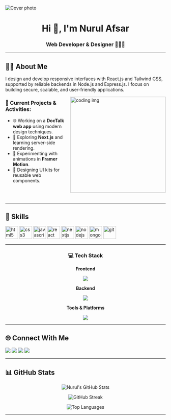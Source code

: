 <!-- Banner -->
![Cover photo](https://github.com/user-attachments/assets/f14ce6b5-5c36-4231-8543-b3bf76b210ed)

<h1 align="center">Hi 👋, I'm Nurul Afsar</h1>
<h3 align="center">Web Developer & Designer 👨‍💻🎨</h3>

---

## 🧑‍💻 About Me

I design and develop responsive interfaces with React.js and Tailwind CSS, supported by reliable backends in Node.js and Express.js. I focus on building secure, scalable, and user-friendly applications.

<img align="right" alt="coding img" width="300" src="https://github.com/user-attachments/assets/9a0501f6-8a05-4ac7-ae94-0ae91135c9c9">



### 🔭 Current Projects & Activities:
- 🌐 Working on a **DocTalk web app** using modern design techniques.
- 🚀 Exploring **Next.js** and learning server-side rendering.
- 🧪 Experimenting with animations in **Framer Motion**.
- 🎨 Designing UI kits for reusable web components.

<br/> <br/>

---

## 💼 Skills

<p align="left">
  <img src="https://cdn.jsdelivr.net/gh/devicons/devicon/icons/html5/html5-original.svg" alt="html5" width="40" height="40"/>
  <img src="https://cdn.jsdelivr.net/gh/devicons/devicon/icons/css3/css3-original.svg" alt="css3" width="40" height="40"/>
  <img src="https://cdn.jsdelivr.net/gh/devicons/devicon/icons/javascript/javascript-original.svg" alt="javascript" width="40" height="40"/>
  <img src="https://cdn.jsdelivr.net/gh/devicons/devicon/icons/react/react-original.svg" alt="react" width="40" height="40"/>
  <img src="https://cdn.jsdelivr.net/gh/devicons/devicon/icons/nextjs/nextjs-original.svg" alt="nextjs" width="40" height="40"/>
  <img src="https://cdn.jsdelivr.net/gh/devicons/devicon/icons/nodejs/nodejs-original.svg" alt="nodejs" width="40" height="40"/>
  <img src="https://cdn.jsdelivr.net/gh/devicons/devicon/icons/mongodb/mongodb-original.svg" alt="mongodb" width="40" height="40"/>
  <img src="https://cdn.jsdelivr.net/gh/devicons/devicon/icons/git/git-original.svg" alt="git" width="40" height="40"/>
</p>

---

<div align="center">

### 💻 Tech Stack 

</div>

<div align="center">
  
**Frontend**
  
<p align="center">
  <a href="https://skillicons.dev">
    <img src="https://skillicons.dev/icons?i=html,css,js,react,tailwind" />
  </a>
</p>

**Backend**

<p align="center">
  <a href="https://skillicons.dev">
    <img src="https://skillicons.dev/icons?i=nodejs,express,mongodb" />
  </a>
</p>

**Tools & Platforms**

<p align="center">
  <a href="https://skillicons.dev">
    <img src="https://skillicons.dev/icons?i=git,github,firebase,figma,vercel" />
  </a>
</p>
  
</div>

---

## 🌐 Connect With Me

<p align="left">
  <a href="https://linkedin.com/in/your-linkedin](https://www.linkedin.com/in/nurul-afsar-060285379/" target="_blank"><img src="https://img.shields.io/badge/LinkedIn-0077B5?style=flat&logo=linkedin&logoColor=white"/></a>
  <a href="mailto:mdnurulafsar123afsar@gmail.com"><img src="https://img.shields.io/badge/Gmail-D14836?style=flat&logo=gmail&logoColor=white"/></a>
  <a href="https://twitter.com/yourtwitter" target="_blank"><img src="https://img.shields.io/badge/Twitter-1DA1F2?style=flat&logo=twitter&logoColor=white"/></a>
  <a href="https://facebook.com/yourfacebook" target="_blank"><img src="https://img.shields.io/badge/Facebook-1877F2?style=flat&logo=facebook&logoColor=white"/></a>
</p>

---

## 📊 GitHub Stats

<p align="center">
  <img src="https://github-readme-stats.vercel.app/api?username=nurulafsarinfo&show_icons=true&theme=radical" alt="Nurul's GitHub Stats" />
</p>

<p align="center">
  <img src="https://github-readme-streak-stats.herokuapp.com/?user=nurulafsarinfo&theme=radical" alt="GitHub Streak" />
</p>

<p align="center">
  <img src="https://github-readme-stats.vercel.app/api/top-langs/?username=nurulafsarinfo&layout=compact&theme=radical" alt="Top Languages" />
</p>

---

